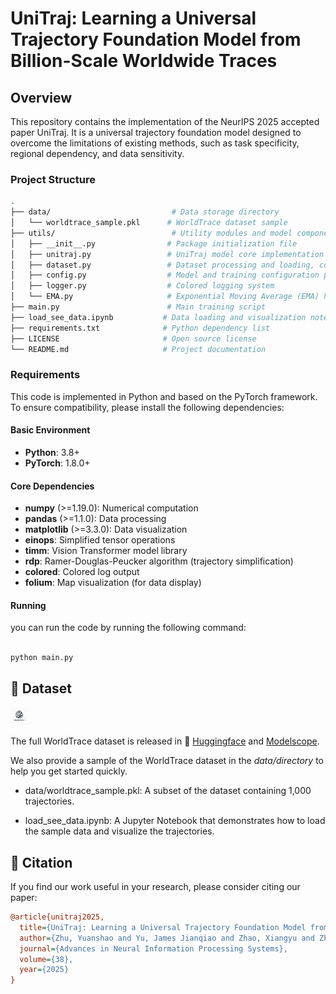 # UniTraj: Learning a Universal Trajectory Foundation Model from Billion-Scale Worldwide Traces

## Overview
This repository contains the implementation of the NeurIPS 2025 accepted paper UniTraj. It is a universal trajectory foundation model designed to overcome the limitations of existing methods, such as task specificity, regional dependency, and data sensitivity. 


### Project Structure
```bash
.
├── data/                           # Data storage directory
│   └── worldtrace_sample.pkl      # WorldTrace dataset sample 
├── utils/                          # Utility modules and model components
│   ├── __init__.py                # Package initialization file
│   ├── unitraj.py                 # UniTraj model core implementation
│   ├── dataset.py                 # Dataset processing and loading, containing masking and resampling strategies
│   ├── config.py                  # Model and training configuration parameters
│   ├── logger.py                  # Colored logging system
│   └── EMA.py                     # Exponential Moving Average (EMA) helper
├── main.py                        # Main training script
├── load_see_data.ipynb           # Data loading and visualization notebook
├── requirements.txt              # Python dependency list
├── LICENSE                       # Open source license
└── README.md                     # Project documentation
```

### Requirements

This code is implemented in Python and based on the PyTorch framework. To ensure compatibility, please install the following dependencies:

#### Basic Environment
- **Python**: 3.8+
- **PyTorch**: 1.8.0+

#### Core Dependencies
- **numpy** (>=1.19.0): Numerical computation
- **pandas** (>=1.1.0): Data processing
- **matplotlib** (>=3.3.0): Data visualization
- **einops**: Simplified tensor operations
- **timm**: Vision Transformer model library
- **rdp**: Ramer-Douglas-Peucker algorithm (trajectory simplification)
- **colored**: Colored log output
- **folium**: Map visualization (for data display)


#### Running
you can run the code by running the following command:

```python

python main.py

```

## 📁 Dataset

<img src="./Logo.png" alt="Logo" style="zoom:10%;" />

The full WorldTrace dataset is released in 🤗 [Huggingface](https://huggingface.co/datasets/OpenTrace/WorldTrace) and  [Modelscope](https://www.modelscope.cn/datasets/opentrace/WorldTrace).

We also provide a sample of the WorldTrace dataset in the *data/directory* to help you get started quickly.

- data/worldtrace_sample.pkl: A subset of the dataset containing 1,000 trajectories.

- load_see_data.ipynb: A Jupyter Notebook that demonstrates how to load the sample data and visualize the trajectories.

## 📝 Citation
If you find our work useful in your research, please consider citing our paper:
```ini
@article{unitraj2025,
  title={UniTraj: Learning a Universal Trajectory Foundation Model from Billion-Scale Worldwide Traces},
  author={Zhu, Yuanshao and Yu, James Jianqiao and Zhao, Xiangyu and Zhou, Xun and Han, Liang and Wei, Xuetao and Liang, Yuxuan},
  journal={Advances in Neural Information Processing Systems},
  volume={38},
  year={2025}
}
```
